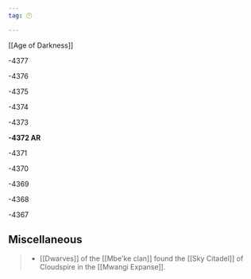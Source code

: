 ```yaml
---
tag: 🕛

---
```

[[Age of Darkness]]


-4377

-4376

-4375

-4374

-4373

**-4372 AR**

-4371

-4370

-4369

-4368

-4367



## Miscellaneous

>  - [[Dwarves]] of the [[Mbe'ke clan]] found the [[Sky Citadel]] of Cloudspire in the [[Mwangi Expanse]].






